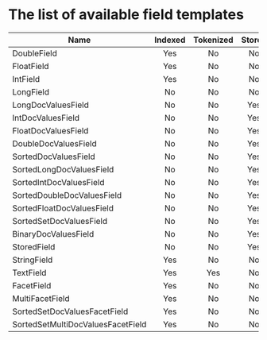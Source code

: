 # The list of available field templates

| Name                              | Indexed | Tokenized | Stored | DocValues | Facet | Sort |
| --------------------------------- | :------:| :--------:| :----: | :-------: | :---: | :--: |
| DoubleField                       | Yes     | No        | No     | No        | No    | Yes  |
| FloatField                        | Yes     | No        | No     | No        | No    | Yes  |
| IntField                          | Yes     | No        | No     | No        | No    | Yes  |
| LongField                         | No      | No        | No     | No        | No    | Yes  |
| LongDocValuesField                | No      | No        | Yes    | Yes       | No    | Yes  |
| IntDocValuesField                 | No      | No        | Yes    | Yes       | No    | Yes  |
| FloatDocValuesField               | No      | No        | Yes    | Yes       | No    | Yes  |
| DoubleDocValuesField              | No      | No        | Yes    | Yes       | No    | Yes  |
| SortedDocValuesField              | No      | No        | Yes    | Yes       | No    | Yes  |
| SortedLongDocValuesField          | No      | No        | Yes    | Yes       | No    | Yes  |
| SortedIntDocValuesField           | No      | No        | Yes    | Yes       | No    | Yes  |
| SortedDoubleDocValuesField        | No      | No        | Yes    | Yes       | No    | Yes  |
| SortedFloatDocValuesField         | No      | No        | Yes    | Yes       | No    | Yes  |
| SortedSetDocValuesField           | No      | No        | Yes    | Yes       | No    | Yes  |
| BinaryDocValuesField              | No      | No        | Yes    | Yes       | No    | Yes  |
| StoredField                       | No      | No        | Yes    | No        | No    | No   |
| StringField                       | Yes     | No        | No     | No        | No    | No   |
| TextField                         | Yes     | Yes       | No     | No        | No    | No   |
| FacetField                        | Yes     | No        | No     | No        | Yes   | No   |
| MultiFacetField                   | Yes     | No        | No     | No        | Yes   | No   |
| SortedSetDocValuesFacetField      | Yes     | No        | No     | Yes       | Yes   | No   |
| SortedSetMultiDocValuesFacetField | Yes     | No        | No     | Yes       | Yes   | No   |
